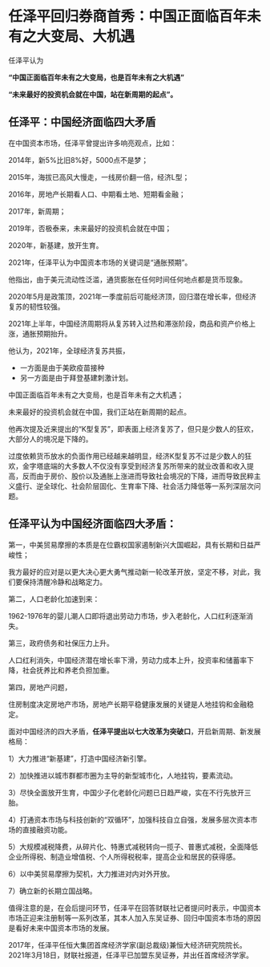 # 任泽平回归券商首秀：中国正面临百年未有之大变局、大机遇



任泽平认为

**“中国正面临百年未有之大变局，也是百年未有之大机遇”**

**“未来最好的投资机会就在中国，站在新周期的起点”。**



## **任泽平：中国经济面临四大矛盾**



在中国资本市场，任泽平曾提出许多响亮观点，比如：

2014年，新5%比旧8%好，5000点不是梦；

2015年，海拔已高风大慢走，一线房价翻一倍，经济L型；

2016年，房地产长期看人口、中期看土地、短期看金融；

2017年，新周期；

2019年，否极泰来，未来最好的投资机会就在中国；

2020年，新基建，放开生育。



2021年，任泽平认为中国资本市场的关键词是“通胀预期”。

他指出，由于美元流动性泛滥，通货膨胀在任何时间任何地点都是货币现象。

2020年5月是政策顶，2021年一季度前后可能经济顶，回归潜在增长率，但经济复苏的韧性较强。



2021年上半年，中国经济周期将从复苏转入过热和滞涨阶段，商品和资产价格上涨，通胀预期抬升。

他认为，2021年，全球经济复苏共振，

- 一方面是由于美欧疫苗接种
- 另一方面是由于拜登基建刺激计划。

中国正面临百年未有之大变局，也是百年未有之大机遇；

未来最好的投资机会就在中国，我们正站在新周期的起点。



他再次提及近来提出的“K型复苏”，即表面上经济复苏了，但只是少数人的狂欢，大部分人的境况是下降的。

过度依赖货币放水的负面作用已经越来越明显，经济K型复苏不过是少数人的狂欢，金字塔底端的大多数人不仅没有享受到经济复苏所带来的就业改善和收入提高，反而由于房价、股价以及通胀上涨进而导致社会境况的下降，进而导致民粹主义盛行、逆全球化、社会阶层固化、生育率下降、社会活力降低等一系列深层次问题。



## **任泽平认为中国经济面临四大矛盾**：

第一，中美贸易摩擦的本质是在位霸权国家遏制新兴大国崛起，具有长期和日益严峻性；

我方最好的应对是以更大决心更大勇气推动新一轮改革开放，坚定不移，对此，我们要保持清醒冷静和战略定力。



第二，人口老龄化加速到来：

1962-1976年的婴儿潮人口即将退出劳动力市场，步入老龄化，人口红利逐渐消失。



第三，政府债务和社保压力上升。

人口红利消失，中国经济潜在增长率下滑，劳动力成本上升，投资率和储蓄率下降，社会抚养比和养老负担加重。



第四，房地产问题，

住房制度决定房地产市场，房地产长期平稳健康发展的关键是人地挂钩和金融稳定。



面对中国经济的四大矛盾，**任泽平提出以七大改革为突破口**，开启新周期、新发展格局：

1）大力推进“新基建”，打造中国经济新引擎。

2）加快推进以城市群都市圈为主导的新型城市化，人地挂钩，要素流动。

3）尽快全面放开生育，中国少子化老龄化问题已日趋严峻，实在不行先放开三胎。

4）打通资本市场与科技创新的“双循环”，加强科技自立自强，发展多层次资本市场的直接融资功能。

5）大规模减税降费，从碎片化、特惠式减税转向一揽子、普惠式减税，全面降低企业所得税、制造业增值税、个人所得税税率，提高企业和居民的获得感。

6）以中美贸易摩擦为契机，大力推进对内对外开放。

7）确立新的长期立国战略。



值得注意的是，在会后提问环节，任泽平在回答财联社记者提问时表示，中国资本市场正迎来注册制等一系列改革，其本人加入东吴证券、回归中国资本市场的原因是看好未来中国资本市场的发展。

2017年，任泽平任恒大集团首席经济学家(副总裁级)兼恒大经济研究院院长。2021年3月18日，财联社报道，任泽平已加盟东吴证券，并出任首席经济学家。
